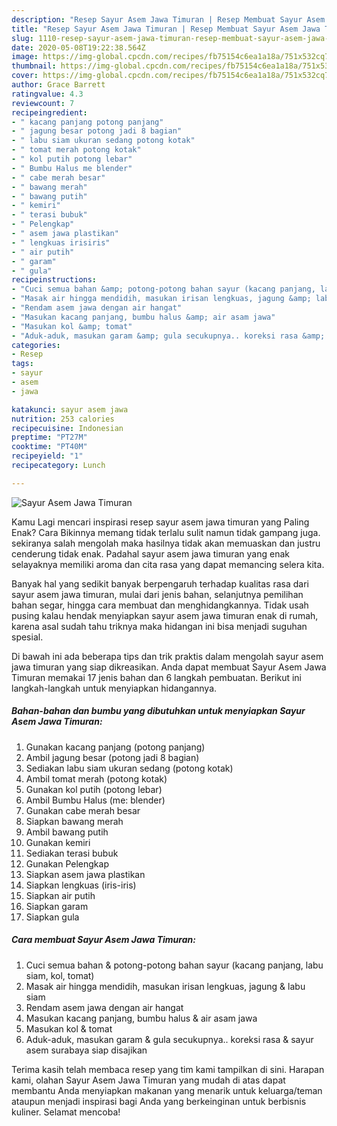 ```yaml
---
description: "Resep Sayur Asem Jawa Timuran | Resep Membuat Sayur Asem Jawa Timuran Yang Enak dan Simpel"
title: "Resep Sayur Asem Jawa Timuran | Resep Membuat Sayur Asem Jawa Timuran Yang Enak dan Simpel"
slug: 1110-resep-sayur-asem-jawa-timuran-resep-membuat-sayur-asem-jawa-timuran-yang-enak-dan-simpel
date: 2020-05-08T19:22:38.564Z
image: https://img-global.cpcdn.com/recipes/fb75154c6ea1a18a/751x532cq70/sayur-asem-jawa-timuran-foto-resep-utama.jpg
thumbnail: https://img-global.cpcdn.com/recipes/fb75154c6ea1a18a/751x532cq70/sayur-asem-jawa-timuran-foto-resep-utama.jpg
cover: https://img-global.cpcdn.com/recipes/fb75154c6ea1a18a/751x532cq70/sayur-asem-jawa-timuran-foto-resep-utama.jpg
author: Grace Barrett
ratingvalue: 4.3
reviewcount: 7
recipeingredient:
- " kacang panjang potong panjang"
- " jagung besar potong jadi 8 bagian"
- " labu siam ukuran sedang potong kotak"
- " tomat merah potong kotak"
- " kol putih potong lebar"
- " Bumbu Halus me blender"
- " cabe merah besar"
- " bawang merah"
- " bawang putih"
- " kemiri"
- " terasi bubuk"
- " Pelengkap"
- " asem jawa plastikan"
- " lengkuas irisiris"
- " air putih"
- " garam"
- " gula"
recipeinstructions:
- "Cuci semua bahan &amp; potong-potong bahan sayur (kacang panjang, labu siam, kol, tomat)"
- "Masak air hingga mendidih, masukan irisan lengkuas, jagung &amp; labu siam"
- "Rendam asem jawa dengan air hangat"
- "Masukan kacang panjang, bumbu halus &amp; air asam jawa"
- "Masukan kol &amp; tomat"
- "Aduk-aduk, masukan garam &amp; gula secukupnya.. koreksi rasa &amp; sayur asem surabaya siap disajikan"
categories:
- Resep
tags:
- sayur
- asem
- jawa

katakunci: sayur asem jawa 
nutrition: 253 calories
recipecuisine: Indonesian
preptime: "PT27M"
cooktime: "PT40M"
recipeyield: "1"
recipecategory: Lunch

---
```



![Sayur Asem Jawa Timuran](https://img-global.cpcdn.com/recipes/fb75154c6ea1a18a/751x532cq70/sayur-asem-jawa-timuran-foto-resep-utama.jpg)

Kamu Lagi mencari inspirasi resep sayur asem jawa timuran yang Paling Enak? Cara Bikinnya memang tidak terlalu sulit namun tidak gampang juga. sekiranya salah mengolah maka hasilnya tidak akan memuaskan dan justru cenderung tidak enak. Padahal sayur asem jawa timuran yang enak selayaknya memiliki aroma dan cita rasa yang dapat memancing selera kita.

Banyak hal yang sedikit banyak berpengaruh terhadap kualitas rasa dari sayur asem jawa timuran, mulai dari jenis bahan, selanjutnya pemilihan bahan segar, hingga cara membuat dan menghidangkannya. Tidak usah pusing kalau hendak menyiapkan sayur asem jawa timuran enak di rumah, karena asal sudah tahu triknya maka hidangan ini bisa menjadi suguhan spesial.




Di bawah ini ada beberapa tips dan trik praktis dalam mengolah sayur asem jawa timuran yang siap dikreasikan. Anda dapat membuat Sayur Asem Jawa Timuran memakai 17 jenis bahan dan 6 langkah pembuatan. Berikut ini langkah-langkah untuk menyiapkan hidangannya.

<!--inarticleads1-->

##### Bahan-bahan dan bumbu yang dibutuhkan untuk menyiapkan Sayur Asem Jawa Timuran:

1. Gunakan  kacang panjang (potong panjang)
1. Ambil  jagung besar (potong jadi 8 bagian)
1. Sediakan  labu siam ukuran sedang (potong kotak)
1. Ambil  tomat merah (potong kotak)
1. Gunakan  kol putih (potong lebar)
1. Ambil  Bumbu Halus (me: blender)
1. Gunakan  cabe merah besar
1. Siapkan  bawang merah
1. Ambil  bawang putih
1. Gunakan  kemiri
1. Sediakan  terasi bubuk
1. Gunakan  Pelengkap
1. Siapkan  asem jawa plastikan
1. Siapkan  lengkuas (iris-iris)
1. Siapkan  air putih
1. Siapkan  garam
1. Siapkan  gula




<!--inarticleads2-->

##### Cara membuat Sayur Asem Jawa Timuran:

1. Cuci semua bahan &amp; potong-potong bahan sayur (kacang panjang, labu siam, kol, tomat)
1. Masak air hingga mendidih, masukan irisan lengkuas, jagung &amp; labu siam
1. Rendam asem jawa dengan air hangat
1. Masukan kacang panjang, bumbu halus &amp; air asam jawa
1. Masukan kol &amp; tomat
1. Aduk-aduk, masukan garam &amp; gula secukupnya.. koreksi rasa &amp; sayur asem surabaya siap disajikan




Terima kasih telah membaca resep yang tim kami tampilkan di sini. Harapan kami, olahan Sayur Asem Jawa Timuran yang mudah di atas dapat membantu Anda menyiapkan makanan yang menarik untuk keluarga/teman ataupun menjadi inspirasi bagi Anda yang berkeinginan untuk berbisnis kuliner. Selamat mencoba!
